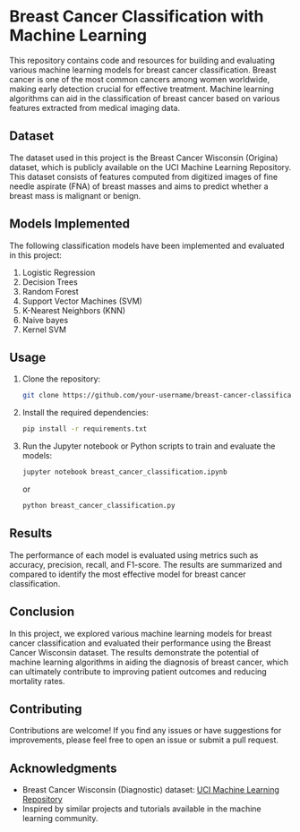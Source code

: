 # Breast Cancer Classification with Machine Learning

This repository contains code and resources for building and evaluating various machine learning models for breast cancer classification. Breast cancer is one of the most common cancers among women worldwide, making early detection crucial for effective treatment. Machine learning algorithms can aid in the classification of breast cancer based on various features extracted from medical imaging data.

## Dataset

The dataset used in this project is the Breast Cancer Wisconsin (Origina) dataset, which is publicly available on the UCI Machine Learning Repository. This dataset consists of features computed from digitized images of fine needle aspirate (FNA) of breast masses and aims to predict whether a breast mass is malignant or benign.

## Models Implemented

The following classification models have been implemented and evaluated in this project:

1. Logistic Regression
2. Decision Trees
3. Random Forest
4. Support Vector Machines (SVM)
5. K-Nearest Neighbors (KNN)
6. Naive bayes
7. Kernel SVM

## Usage

1. Clone the repository:

   ```bash
   git clone https://github.com/your-username/breast-cancer-classification.git
   ```

2. Install the required dependencies:

   ```bash
   pip install -r requirements.txt
   ```

3. Run the Jupyter notebook or Python scripts to train and evaluate the models:

   ```bash
   jupyter notebook breast_cancer_classification.ipynb
   ```

   or

   ```bash
   python breast_cancer_classification.py
   ```

## Results

The performance of each model is evaluated using metrics such as accuracy, precision, recall, and F1-score. The results are summarized and compared to identify the most effective model for breast cancer classification.

## Conclusion

In this project, we explored various machine learning models for breast cancer classification and evaluated their performance using the Breast Cancer Wisconsin dataset. The results demonstrate the potential of machine learning algorithms in aiding the diagnosis of breast cancer, which can ultimately contribute to improving patient outcomes and reducing mortality rates.

## Contributing

Contributions are welcome! If you find any issues or have suggestions for improvements, please feel free to open an issue or submit a pull request.


## Acknowledgments

- Breast Cancer Wisconsin (Diagnostic) dataset: [UCI Machine Learning Repository](https://archive.ics.uci.edu/ml/datasets/Breast+Cancer+Wisconsin+(Diagnostic))
- Inspired by similar projects and tutorials available in the machine learning community.
